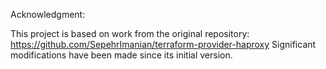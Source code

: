 Acknowledgment:

This project is based on work from the original repository:
https://github.com/SepehrImanian/terraform-provider-haproxy
Significant modifications have been made since its initial version.